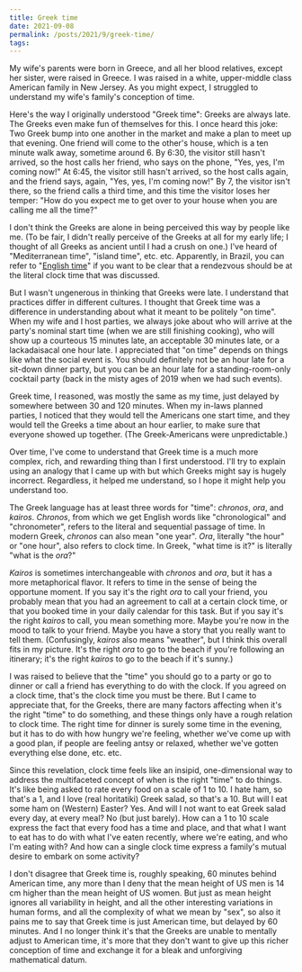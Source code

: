 ```yaml
---
title: Greek time
date: 2021-09-08
permalink: /posts/2021/9/greek-time/
tags:
---
```


My wife's parents were born in Greece, and all her blood relatives, except her
sister, were raised in Greece. I was raised in a white, upper-middle class
American family in New Jersey. As you might expect, I struggled to
understand my wife's family's conception of time.

Here's the way I originally understood "Greek time": Greeks are always late.
The Greeks even make fun of themselves for this. I once heard this joke: Two
Greek bump into one another in the market and make a plan to meet
up that evening. One friend will come to the other's house, which is a
ten minute walk away, sometime around 6. By 6:30, the visitor still hasn't
arrived, so the host calls her friend, who says on the phone, "Yes, yes, I'm
coming now!" At 6:45, the visitor still hasn't arrived, so the host calls
again, and the friend says, again, "Yes, yes, I'm coming now!" By 7, the visitor
isn't there, so the friend calls a third time, and this time the visitor loses
her temper: "How do you expect me to get over to your house when you are
calling me all the time?"

I don't think the Greeks are alone in being perceived this way by people like
me. (To be fair, I didn't really perceive of the Greeks at all for my early
life; I thought of all Greeks as ancient until I had a crush on one.) I've
heard of "Mediterranean time", "island time", etc. etc. Apparently, in Brazil,
you can refer to "[English
time](https://www.dailymail.co.uk/travel/travel_news/article-3708645/Be-half-hour-late-Greece-bang-time-Japan-different-nations-globe-value-punctuality-revealed.html)" if you want to be clear that a
rendezvous should be at the literal clock time that was discussed.

But I wasn't ungenerous in thinking that Greeks were late. I understand that
practices differ in different cultures. I thought that Greek time was a
difference in understanding about what it
meant to be politely "on time". When my wife and I host parties, we always joke about
who will arrive at the party's nominal start time (when we are still finishing cooking),
who will show up a courteous
15 minutes late, an acceptable 30 minutes late, or a lackadaisacal one hour late. I
appreciated that "on time" depends on things like what the social event is. You
should definitely not be an hour late for a sit-down dinner party, but you can
be an hour late for a standing-room-only cocktail party (back in the misty ages
of 2019 when we had such events).

Greek time, I reasoned, was mostly the same as my time, just delayed by
somewhere between 30 and 120 minutes. When my in-laws planned parties, I
noticed that they would tell the Americans one start time, and they would tell
the Greeks a time about an hour earlier, to make sure that everyone showed up
together. (The Greek-Americans were unpredictable.)

Over time, I've come to understand that Greek time is a much more complex,
rich, and rewarding thing than I first understood. I'll try to explain using an analogy that I came up
with but which Greeks might say is hugely incorrect. Regardless, it helped
me understand, so I hope it might help you understand too.

The Greek language has at least three words for "time": *chronos*, *ora*, and
*kairos*. *Chronos*, from which we get English words like "chronological" and
"chronometer", refers to the literal and sequential passage of time. In modern
Greek, *chronos* can also mean "one year". *Ora*, literally "the hour" or "one
hour", also refers to clock time. In Greek, "what time is it?" is literally
"what is the *ora*?"

*Kairos* is sometimes interchangeable with *chronos* and *ora*, but it has a
more metaphorical flavor. It refers to time in the sense of being the opportune
moment. If you say it's the right *ora* to call your friend, you probably mean
that you had an agreement to call at a certain clock time, or that you booked
time in your daily calendar for this task. But if you say it's the right
*kairos* to call, you mean something more. Maybe you're now in the mood to talk
to your friend. Maybe you have a story that you really want to tell them.
(Confusingly, *kairos* also means "weather", but I think this overall fits in
my picture. It's the right *ora* to go to the beach if you're following an
itinerary; it's the right *kairos* to go to the beach if it's sunny.)

I was raised to believe that the "time" you should go to a party or go to
dinner or call a friend has everything to do with the clock. If you agreed on a
clock time, that's the clock time you must be there. But I came to appreciate
that, for the Greeks, there are many factors affecting when it's the right
"time" to do something, and these things only have a rough relation to clock
time. The right time for dinner is surely some time in the evening, but it has
to do with how hungry we're feeling, whether we've come up with a good plan, if
people are feeling antsy or relaxed, whether we've gotten everything else done,
etc. etc.

Since this revelation, clock time feels like an insipid, one-dimensional way to address the
multifaceted concept of when is the right "time" to do things. It's like being
asked to rate every food on a scale of 1 to 10. I hate ham, so that's a 1, and
I love (real horitatiki) Greek salad, so that's a 10. But will I eat some ham
on (Western) Easter? Yes. And will I not want to eat Greek salad every day, at
every meal? No (but just barely). How can a 1 to 10 scale express the fact that
every food has a time and place, and that what I want to eat has to do with
what I've eaten recently, where we're eating, and who I'm eating with? And how
can a single clock time express a family's mutual desire to embark on some
activity?

I don't disagree that Greek time is, roughly speaking, 60 minutes behind
American time, any more than I deny that the mean height of US men is 14 cm
higher than the mean height of US women. But just as mean height ignores all
variability in height, and all the other interesting variations in human forms, and
all the complexity of what we mean by "sex", so also it pains me to say that
Greek time is just American time, but delayed by 60 minutes. And I no longer think
it's that the Greeks are unable to mentally adjust to American time, it's more that
they don't want to give up this richer conception of time and exchange it for
a bleak and unforgiving mathematical datum.
